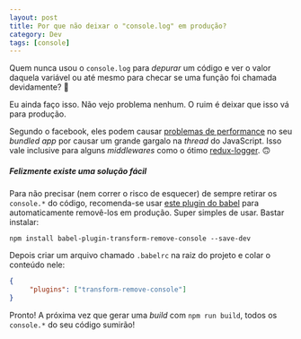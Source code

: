 ```yaml
---
layout: post
title: Por que não deixar o "console.log" em produção?
category: Dev
tags: [console]
---
```


Quem nunca usou o `console.log` para _depurar_ um código e ver o valor daquela variável ou até mesmo para checar se uma função foi chamada devidamente? 🙈

Eu ainda faço isso. Não vejo problema nenhum. O ruim é deixar que isso vá para produção.

Segundo o facebook, eles podem causar [problemas de performance](https://facebook.github.io/react-native/docs/performance.html#using-consolelog-statements) no seu _bundled app_ por causar um grande gargalo na _thread_ do JavaScript. Isso vale inclusive para alguns _middlewares_ como o ótimo [redux-logger](https://github.com/evgenyrodionov/redux-logger). 🙃

##### Felizmente existe uma solução fácil

Para não precisar (nem correr o risco de esquecer) de sempre retirar os `console.*` do código, recomenda-se usar [este plugin do babel](https://babeljs.io/docs/en/babel-plugin-transform-remove-console/) para automaticamente removê-los em produção. Super simples de usar. Bastar instalar:

`npm install babel-plugin-transform-remove-console --save-dev`

Depois criar um arquivo chamado `.babelrc` na raiz do projeto e colar o conteúdo nele:

```json
{
     "plugins": ["transform-remove-console"]
}
```

Pronto! A próxima vez que gerar uma _build_ com `npm run build`, todos os `console.*` do seu código sumirão!